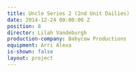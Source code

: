 ```yaml
---
title: Uncle Series 2 (2nd Unit Dailies)
date: 2014-12-24 00:00:00 Z
position: 8
director: Lilah Vandeburgh
production-company: Babycow Productions
equipment: Arri Alexa
is-shown: false
layout: project
---
```


